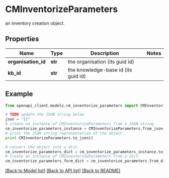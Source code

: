 # CMInventorizeParameters

an inventory creation object.

## Properties
Name | Type | Description | Notes
------------ | ------------- | ------------- | -------------
**organisation_id** | **str** | the organisation (its guid id) | 
**kb_id** | **str** | the knowledge-base id (its guid id) | 

## Example

```python
from openapi_client.models.cm_inventorize_parameters import CMInventorizeParameters

# TODO update the JSON string below
json = "{}"
# create an instance of CMInventorizeParameters from a JSON string
cm_inventorize_parameters_instance = CMInventorizeParameters.from_json(json)
# print the JSON string representation of the object
print CMInventorizeParameters.to_json()

# convert the object into a dict
cm_inventorize_parameters_dict = cm_inventorize_parameters_instance.to_dict()
# create an instance of CMInventorizeParameters from a dict
cm_inventorize_parameters_form_dict = cm_inventorize_parameters.from_dict(cm_inventorize_parameters_dict)
```
[[Back to Model list]](../README.md#documentation-for-models) [[Back to API list]](../README.md#documentation-for-api-endpoints) [[Back to README]](../README.md)


